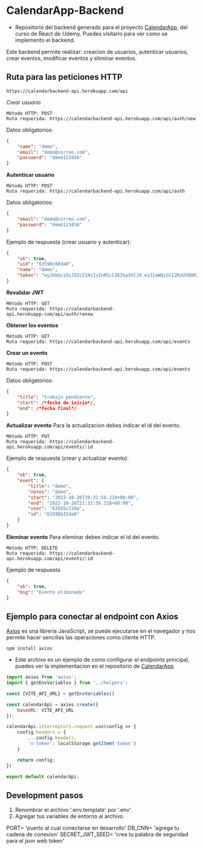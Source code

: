 # CalendarApp-Backend

- Repositorio del backend generado para el proyecto [CalendarApp](https://github.com/Rose-Aravena/CalendarApp-Frontend), del curso de React de Udemy. Puedes visitarlo para ver como se implemento el backend.

Este backend permite realizar: creacion de usuarios, autenticar usuarios, crear eventos, modificar eventos y eliminar eventos.

## Ruta para las peticiones HTTP

`https://calendarbackend-api.herokuapp.com/api`

*Crear usuario*
```
Método HTTP: POST
Ruta requerida: https://calendarbackend-api.herokuapp.com/api/auth/new
```
Datos obligatorios:
```json
{
    "name": "demo",
    "email": "demo@correo.com",
    "password": "demo123456"
}
```

**Autenticar usuario**
```
Método HTTP: POST
Ruta requerida: https://calendarbackend-api.herokuapp.com/api/auth
```
Datos obligatorios:
```json
{
    "email": "demo@correo.com",
    "password": "demo123456"
}
```
Ejemplo de respuesta (crear usuario y autenticar):
```json
{
    "ok": true,
    "uid": "63598c60da0",
    "name": "demo",
    "token": "eyJhbGciOiJIUzI1NiIsInR5cCI6IkpXVCJ9.eyJ1aWQiOiI2MzU5OGM2M"
}
```
**Revalidar JWT**
```
Método HTTP: GET
Ruta requerida: https://calendarbackend-api.herokuapp.com/api/auth/renew
```

**Obtener los eventos**
```
Método HTTP: GET
Ruta requerida: https://calendarbackend-api.herokuapp.com/api/events
```

**Crear un evento**
```
Método HTTP: POST
Ruta requerida: https://calendarbackend-api.herokuapp.com/api/events
```
Datos obligatorios:
```json
{
    "title": "trabajo pendiente",
    "start": /*fecha de inicio*/,
    "end": /*fecha final*/
}
```

**Actualizar evento**
Para la actualizacion debes indicar el id del evento.
```
Método HTTP: PUT
Ruta requerida: https://calendarbackend-api.herokuapp.com/api/events/:id
```
Ejemplo de respuesta (crear y actualizar evento):
```json
{
    "ok": true,
    "event": {
        "title": "demo",
        "notes": "demo",
        "start": "2022-10-26T19:31:56.218+00:00",
        "end": "2022-10-26T21:31:56.218+00:00",
        "user": "63585c116e",
        "id": "63598b32da0"
    }
}
```
**Eleminar evento**
Para eleminar debes indicar el id del evento.
```
Método HTTP: DELETE
Ruta requerida: https://calendarbackend-api.herokuapp.com/api/events/:id
```
Ejemplo de respuesta
```json
{
    "ok": true,
    "msg": "Evento eliminado"
}
```

## Ejemplo para conectar al endpoint con Axios

[Axios](https://axios-http.com/) es una librería JavaScript, se puede ejecutarse en el navegador y nos permite hacer sencillas las operaciones como cliente HTTP.

```node
npm install axios
```
- Este archivo es un ejemplo de como configurar el endpoints principal, puedes ver la implementacion en el repositorio de [CalendarApp](https://github.com/Rose-Aravena/CalendarApp-Frontend/blob/main/src/api/calendarApi.js) 

```javascript
import axios from 'axios';
import { getEnvVariables } from '../helpers';

const {VITE_API_URL} = getEnvVariables()

const calendarApi = axios.create({
    baseURL: VITE_API_URL
});

calendarApi.interceptors.request.use(config => {
    config.headers = {
        ...config.headers,
        'x-token': localStorage.getItem('token')
    }

    return config;
})

export default calendarApi;
```

## Development pasos

1. Renombrar el archivo '.env.template' por '.env'.
2. Agregar tus variables de entorno al archivo.

PORT= 'puerto al cual conectarse en desarrollo'
DB_CNN=  'agrega tu cadena de conexion'
SECRET_JWT_SEED= 'crea tu palabra de seguridad para el json web token'
